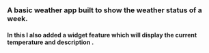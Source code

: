 ###  A basic weather app built to show the weather status of a week.

#### In this I also added a widget feature which will display the current temperature and description . 

